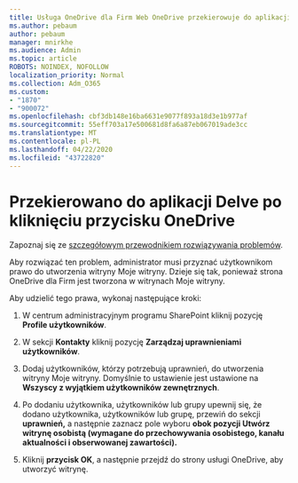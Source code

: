 ```yaml
---
title: Usługa OneDrive dla Firm Web OneDrive przekierowuje do aplikacji Delve
ms.author: pebaum
author: pebaum
manager: mnirkhe
ms.audience: Admin
ms.topic: article
ROBOTS: NOINDEX, NOFOLLOW
localization_priority: Normal
ms.collection: Adm_O365
ms.custom:
- "1870"
- "900072"
ms.openlocfilehash: cbf3db148e16ba6631e9077f893a18d3e1b977af
ms.sourcegitcommit: 55eff703a17e500681d8fa6a87eb067019ade3cc
ms.translationtype: MT
ms.contentlocale: pl-PL
ms.lasthandoff: 04/22/2020
ms.locfileid: "43722820"
---
```

# <a name="redirected-to-delve-after-you-click-onedrive"></a>Przekierowano do aplikacji Delve po kliknięciu przycisku OneDrive

Zapoznaj się ze [szczegółowym przewodnikiem rozwiązywania problemów](https://docs.microsoft.com/sharepoint/support/sites/troubleshooting-guide-for-sites-stopped-at-provisioning).

Aby rozwiązać ten problem, administrator musi przyznać użytkownikom prawo do utworzenia witryny Moje witryny. Dzieje się tak, ponieważ strona OneDrive dla Firm jest tworzona w witrynach Moje witryny.

Aby udzielić tego prawa, wykonaj następujące kroki:

1. W centrum administracyjnym programu SharePoint kliknij pozycję **Profile użytkowników**.

2. W sekcji **Kontakty** kliknij pozycję **Zarządzaj uprawnieniami użytkowników**.

3. Dodaj użytkowników, którzy potrzebują uprawnień, do utworzenia witryny Moje witryny. Domyślnie to ustawienie jest ustawione na **Wszyscy z wyjątkiem użytkowników zewnętrznych**.

4. Po dodaniu użytkownika, użytkowników lub grupy upewnij się, że dodano użytkownika, użytkowników lub grupę, przewiń do sekcji **uprawnień,** a następnie zaznacz pole wyboru **obok pozycji Utwórz witrynę osobistą (wymagane do przechowywania osobistego, kanału aktualności i obserwowanej zawartości).**

5. Kliknij **przycisk OK**, a następnie przejdź do strony usługi OneDrive, aby utworzyć witrynę.
